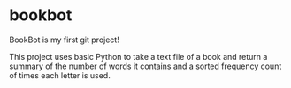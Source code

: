 # bookbot

BookBot is my first git project!

This project uses basic Python to take a text file of a book
and return a summary of the number of words it contains
and a sorted frequency count of times each letter is used.